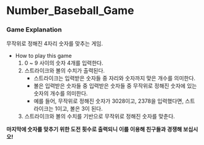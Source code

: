 # Number_Baseball_Game

### Game Explanation
무작위로 정해진 4자리 숫자를 맞추는 게임.

* How to play this game
  1. 0 ~ 9 사이의 숫자 4개를 입력한다.
  2. 스트라이크와 볼의 수치가 출력된다.
      - 스트라이크는 입력받은 숫자들 중 자리와 숫자까지 맞은 개수를 의미한다.
      - 볼은 입력받은 숫자들 중 입력받은 숫자들 중 무작위로 정해진 숫자에 있는 숫자의 개수를 의미한다.
      - 예를 들어, 무작위로 정해진 숫자가 3028이고, 2378을 입력했다면, 스트라이크는 1이고, 볼은 3이 된다.
  3. 스트라이크와 볼의 수치를 기반으로 무작위로 정해진 숫자를 맞춘다.  


**마지막에 숫자를 맞추기 위한 도전 횟수로 출력되니 이를 이용해 친구들과 경쟁해 보십시오!**
